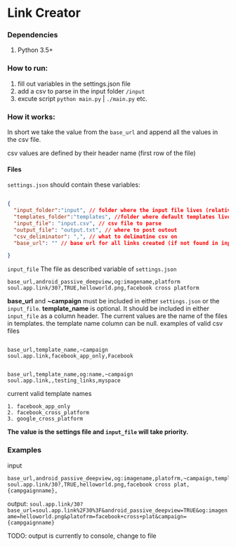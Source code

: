 # Link Creator 

### Dependencies
1. Python 3.5+ 

### How to run:
1. fill out variables in the settings.json file
2. add a csv to parse in the input folder `/input`
3. excute script `python main.py` | `./main.py` etc. 

### How it works:

In short we take the value from the `base_url` and append all the values in the csv file.

csv values are defined by their header name (first row of the file)

#### Files

`settings.json` should contain these variables:

```json

{
  "input_folder":"input", // folder where the input file lives (relative path)
  "templates_folder":"templates", //folder where default templates live
  "input_file": "input.csv", // csv file to parse
  "output_file": "output.txt", // where to post outout 
  "csv_deliminator": ",", // what to delimatine csv on 
  "base_url": "" // base url for all links created (if not found in input_file

}
```

`input_file` The file as described variable of `settings.json` 

```csv
base_url,android_passive_deepview,og:imagename,platform
soul.app.link/30?,TRUE,helloworld.png,facebook cross platform
```

**base_url** and **~campaign** must be included in either `settings.json` or the `input_file`. 
**template_name** is optional. It should be included in either `input_file` as a column header. The current values are the name 
of the files in templates. the template name column can be null. examples of valid csv files

```csv

base_url,template_name,~campaign
soul.app.link,facebook_app_only,Facebook
```

```csv

base_url,template_name,og:name,~campaign
soul.app.link,,testing_links,myspace
```

current valid template names 
```
1. facebook_app_only
2. facebook_cross_platform
3. google_cross_platform
```


**The value is the settings file and `input_file` will take priority.**


### Examples


input
```csv
base_url,android_passive_deepview,og:imagename,platofrm,~campaign,template_name
soul.app.link/30?,TRUE,helloworld.png,facebook cross plat,{campgaignname},
```
output: 
`soul.app.link/30?base_url=soul.app.link%2F30%3F&android_passive_deepview=TRUE&og:imagename=helloworld.png&platofrm=facebook+cross+plat&campaign={campgaignname}`

TODO: output is currently to console, change to file
  




